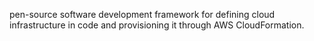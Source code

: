 pen-source software development framework for defining cloud infrastructure in code and provisioning it through AWS CloudFormation.